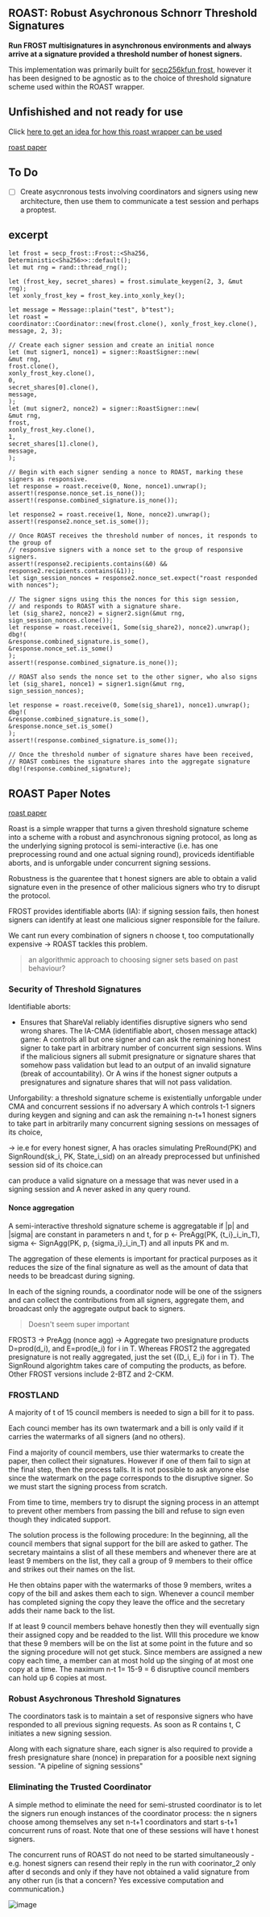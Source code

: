 ## ROAST: Robust Asychronous Schnorr Threshold Signatures

**Run FROST multisignatures in asynchronous environments and always arrive at a signature provided a threshold number of honest signers.**

This implementation was primarily built for [secp256kfun frost](https://github.com/LLFourn/secp256kfun/blob/master/schnorr_fun/src/frost.rs), however it has been designed to be agnostic as to the choice of threshold signature scheme used within the ROAST wrapper.

## Unfishished and not ready for use

Click [here to get an idea for how this roast wrapper can be used](https://github.com/nickfarrow/roast/blob/master/src/main.rs)

[roast paper](https://eprint.iacr.org/2022/550.pdf)

## To Do

- [ ] Create asycnronous tests involving coordinators and signers using new architecture, then use them to communicate a test session and perhaps a proptest.

## excerpt

```
let frost = secp_frost::Frost::<Sha256, Deterministic<Sha256>>::default();
let mut rng = rand::thread_rng();

let (frost_key, secret_shares) = frost.simulate_keygen(2, 3, &mut rng);
let xonly_frost_key = frost_key.into_xonly_key();

let message = Message::plain("test", b"test");
let roast =
coordinator::Coordinator::new(frost.clone(), xonly_frost_key.clone(), message, 2, 3);

// Create each signer session and create an initial nonce
let (mut signer1, nonce1) = signer::RoastSigner::new(
&mut rng,
frost.clone(),
xonly_frost_key.clone(),
0,
secret_shares[0].clone(),
message,
);
let (mut signer2, nonce2) = signer::RoastSigner::new(
&mut rng,
frost,
xonly_frost_key.clone(),
1,
secret_shares[1].clone(),
message,
);

// Begin with each signer sending a nonce to ROAST, marking these signers as responsive.
let response = roast.receive(0, None, nonce1).unwrap();
assert!(response.nonce_set.is_none());
assert!(response.combined_signature.is_none());

let response2 = roast.receive(1, None, nonce2).unwrap();
assert!(response2.nonce_set.is_some());

// Once ROAST receives the threshold number of nonces, it responds to the group of
// responsive signers with a nonce set to the group of responsive signers.
assert!(response2.recipients.contains(&0) && response2.recipients.contains(&1));
let sign_session_nonces = response2.nonce_set.expect("roast responded with nonces");

// The signer signs using this the nonces for this sign session,
// and responds to ROAST with a signature share.
let (sig_share2, nonce2) = signer2.sign(&mut rng, sign_session_nonces.clone());
let response = roast.receive(1, Some(sig_share2), nonce2).unwrap();
dbg!(
&response.combined_signature.is_some(),
&response.nonce_set.is_some()
);
assert!(response.combined_signature.is_none());

// ROAST also sends the nonce set to the other signer, who also signs
let (sig_share1, nonce1) = signer1.sign(&mut rng, sign_session_nonces);

let response = roast.receive(0, Some(sig_share1), nonce1).unwrap();
dbg!(
&response.combined_signature.is_some(),
&response.nonce_set.is_some()
);
assert!(response.combined_signature.is_some());

// Once the threshold number of signature shares have been received,
// ROAST combines the signature shares into the aggregate signature
dbg!(response.combined_signature);
```

## ROAST Paper Notes

[roast paper](https://eprint.iacr.org/2022/550.pdf)

Roast is a simple wrapper that turns a given threshold signature scheme into a scheme with a robust and asynchronous signing protocol, as long as the underlying signing protocol is semi-interactive (i.e. has one preprocessing round and one actual signing round), proviceds identifiable aborts, and is unforgable under concurrent signing sessions.

Robustness is the guarentee that t honest signers are able to obtain a valid signature even in the presence of other malicious signers who try to disrupt the protocol.

FROST provides identifiable aborts (IA): if signing session fails, then honest signers can identify at least one malicious signer responsible for the failure.

We cant run every combination of signers n choose t, too computationally expensive -> ROAST tackles this problem.

> an algorithmic approach to choosing signer sets based on past behaviour?

### Security of Threshold Signatures

Identifiable aborts:

- Ensures that ShareVal reliably identifies disruptive signers who send wrong shares. The IA-CMA (identifiable abort, chosen message attack) game: A controls all but one signer and can ask the remaining honest signer to take part in arbitrary number of concurrent sign sessions. Wins if the malicious signers all submit presignature or signature shares that somehow pass validation but lead to an output of an invalid signature (break of accountability). Or A wins if the honest signer outputs a presignatures and signature shares that will not pass validation.

Unforgability: a threshold signature scheme is existentially unforgable under CMA and concurrent sessions if no adversary A which controls t-1 signers during keygen and signing and can ask the remaining n-t+1 honest signers to take part in arbitrarily many concurrent signing sessions on messages of its choice,

-> ie.e for every honest signer, A has oracles simulating PreRound(PK) and SignRound(sk_i, PK, State_i_sid) on an already preprocessed but unfinished session sid of its choice.can

can produce a valid signature on a message that was never used in a signing session and A never asked in any query round.

#### Nonce aggregation

A semi-interactive threshold signature scheme is aggregatable if |p| and |sigma| are constant in parameters n and t, for p <- PreAgg(PK, {t_i}\_i_in_T), sigma <- SignAgg(PK, p, {sigma_i}\_i_in_T) and all inputs PK and m.

The aggregation of these elements is important for practical purposes as it reduces the size of the final signature as well as the amount of data that needs to be breadcast during signing.

In each of the signing rounds, a coordinator node will be one of the ssigners and can collect the contributions from all signers, aggregate them, and broadcast only the aggregate output back to signers.

> Doesn't seem super important

FROST3 -> PreAgg (nonce agg) -> Aggregate two presignature products D=prod(d_i), and E=prod(e_i) for i in T. Whereas FROST2 the aggregated presignature is not really aggregated, just the set {(D_i, E_i) for i in T}. The SignRound algorightm takes care of computing the products, as before. Other FROST versions include 2-BTZ and 2-CKM.

### FROSTLAND

A majority of t of 15 council members is needed to sign a bill for it to pass.

Each counci member has its own twatermark and a bill is only vaild if it carries the watermarks of all signers (and no others).

Find a majority of council members, use thier watermarks to create the paper, then collect their signatures. However if one of them fail to sign at the final step, then the process talls. It is not possible to ask anyone else since the watermark on the page corresponds to the disruptive signer. So we must start the signing process from scratch.

From time to time, members try to disrupt the signing process in an attempt to prevent other members from passing the bill and refuse to sign even though they indicated support.

The solution process is the following procedure:
In the beginning, all the council members that signal support for the bill are asked to gather. The secretary maintains a slist of all these members and whenever there are at least 9 members on the list, they call a group of 9 members to their office and strikes out their names on the list.

He then obtains paper with the watermarks of those 9 members, writes a copy of the bill and askes them each to sign. Whenever a council member has completed signing the copy they leave the office and the secretary adds their name back to the list.

If at least 9 council members behave honestly then they will eventually sign their assigned copy and be readded to the list. WIll this procedure we know that these 9 members will be on the list at some point in the future and so the signing procedure will not get stuck. Since members are assigned a new copy each time, a member can at most hold up the singing of at most one copy at a time. The naximum n-t 1= 15-9 = 6 disruptive council members can hold up 6 copies at most.

### Robust Asychronous Threshold Signatures

The coordinators task is to maintain a set of responsive signers who have responded to all previous signing requests. As soon as R contains t, C initiates a new signing session.

Along with each signature share, each signer is also required to provide a fresh presignature share (nonce) in preparation for a poosible next signing session. "A pipeline of signing sessions"

### Eliminating the Trusted Coordinator

A simple method to eliminate the need for semi-strusted coordinator is to let the signers run enough instances of the coordinator process: the n signers choose among themselves any set n-t+1 coordinators and start s-t+1 concurrent runs of roast. Note that one of these sessions will have t honest signers.

The concurrent runs of ROAST do not need to be started simultaneously - e.g. honest signers can resend their reply in the run with coorinator_2 only after d seconds and only if they have not obtained a valid signature from any other run (is that a concern? Yes excessive computation and communication.)

![image](https://user-images.githubusercontent.com/24557779/192925900-3c15cddf-a467-47be-80a5-3b04b0acbd47.png)
